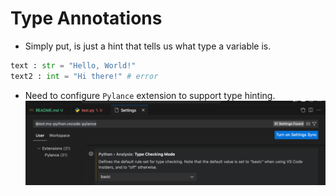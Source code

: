 # Type Annotations

- Simply put, is just a hint that tells us what type a variable is.
```python
text : str = "Hello, World!"
text2 : int = "Hi there!" # error
```
- Need to configure `Pylance` extension to support type hinting.
![extension_config](./assets/settings_json.png)